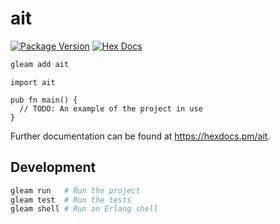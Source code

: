 # ait

[![Package Version](https://img.shields.io/hexpm/v/ait)](https://hex.pm/packages/ait)
[![Hex Docs](https://img.shields.io/badge/hex-docs-ffaff3)](https://hexdocs.pm/ait/)

```sh
gleam add ait
```
```gleam
import ait

pub fn main() {
  // TODO: An example of the project in use
}
```

Further documentation can be found at <https://hexdocs.pm/ait>.

## Development

```sh
gleam run   # Run the project
gleam test  # Run the tests
gleam shell # Run an Erlang shell
```
